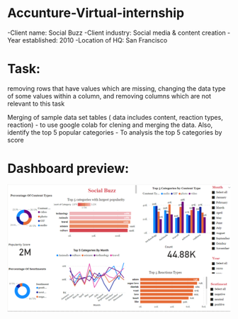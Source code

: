 # Accunture-Virtual-internship

-Client name: Social Buzz
-Client industry: Social media & content creation
-Year established: 2010
-Location of HQ: San Francisco


# **Task:**

removing rows that have values which are missing,
changing the data type of some values within a column, and
removing columns which are not relevant to this task

Merging of sample data set tables ( data includes content, reaction types, reaction) - to use google colab for clening and merging the data. 
Also, identify the top 5 popular categories - To analysis the top 5 categories by score 

# **Dashboard preview:**

![Dashboard](https://github.com/kavinilavanM/Accunture-Virtual-internship/blob/main/DASHBOARD%20PREVIWE.PNG)
